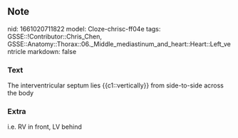 ## Note
nid: 1661020711822
model: Cloze-chrisc-ff04e
tags: GSSE::!Contributor::Chris_Chen, GSSE::Anatomy::Thorax::06._Middle_mediastinum_and_heart::Heart::Left_ventricle
markdown: false

### Text
<div class='toggle'>
  The interventricular septum lies {{c1::vertically}} from
  side-to-side across the body
</div>

### Extra
<p id="21eddf37-203c-462a-855f-680eab4c8b6c" class="">i.e. RV in
front, LV behind
